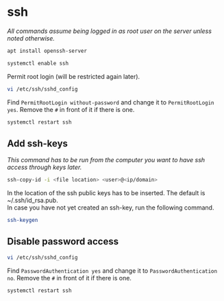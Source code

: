 # ssh

*All commands assume being logged in as root user on the server unless noted otherwise.*  

```bash
apt install openssh-server
```

```bash
systemctl enable ssh
```

Permit root login (will be restricted again later).
```bash
vi /etc/ssh/sshd_config
```
Find `PermitRootLogin without-password` and change it to `PermitRootLogin yes`. Remove the `#` in front of it if there is one.  
```bash
systemctl restart ssh
```

## Add ssh-keys  

*This command has to be run from the computer you want to have ssh access through keys later.*  
```bash
ssh-copy-id -i <file location> <user>@<ip/domain>
```
In <file location> the location of the ssh public keys has to be inserted. The default is ~/.ssh/id_rsa.pub.  
In case you have not yet created an ssh-key, run the following command.  
```bash
ssh-keygen
```

## Disable password access  

```bash
vi /etc/ssh/sshd_config
```
Find `PasswordAuthentication yes` and change it to `PasswordAuthentication no`. Remove the `#` in front of it if there is one.  
```bash
systemctl restart ssh
```



